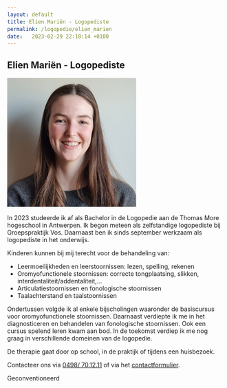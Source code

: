 ```yaml
---
layout: default
title: Elien Mariën - Logopediste 
permalink: /logopedie/elien_marien
date:   2023-02-29 22:18:14 +0100
---
```


## Elien Mariën - Logopediste 

<img src="/assets/img/Elien_SQ.jpg" class="circular--square">

In 2023 studeerde ik af als Bachelor in de Logopedie aan de Thomas More hogeschool in Antwerpen. Ik begon meteen als zelfstandige logopediste bij Groepspraktijk Vos. Daarnaast ben ik sinds september werkzaam als logopediste in het onderwijs.  
  
Kinderen kunnen bij mij terecht voor de behandeling van:  
  
- Leermoeilijkheden en leerstoornissen: lezen, spelling, rekenen  
- Oromyofunctionele stoornissen: correcte tongplaatsing, slikken, interdentaliteit/addentaliteit,…  
- Articulatiestoornissen en fonologische stoornissen  
- Taalachterstand en taalstoornissen  
  
Ondertussen volgde ik al enkele bijscholingen waaronder de basiscursus voor oromyofunctionele stoornissen. Daarnaast verdiepte ik me in het diagnosticeren en behandelen van fonologische stoornissen. Ook een cursus spelend leren kwam aan bod. In de toekomst verdiep ik me nog graag in verschillende domeinen van de logopedie.  
  
De therapie gaat door op school, in de praktijk of tijdens een huisbezoek.  
    
Contacteer ons via <a href="tel:+32498701211" itemprop="telephone">0498/ 70.12.11</a> of via het [contactformulier](/contact.html).  
  
Geconventioneerd  
  